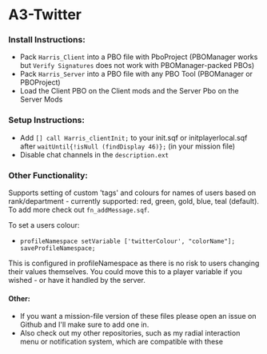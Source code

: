 #  A3-Twitter

### Install Instructions:
- Pack `Harris_Client` into a PBO file with PboProject (PBOManager works but `Verify Signatures` does not work with PBOManager-packed PBOs)
- Pack `Harris_Server` into a PBO file with any PBO Tool (PBOManager or PBOProject)
- Load the Client PBO on the Client mods and the Server Pbo on the Server Mods

### Setup Instructions:
- Add `[] call Harris_clientInit;` to your init.sqf or initplayerlocal.sqf after `waitUntil{!isNull (findDisplay 46)};` (in your mission file)
- Disable chat channels in the `description.ext`

### Other Functionality:

Supports setting of custom 'tags' and colours for names of users based on rank/department - currently supported: red, green, gold, blue, teal (default). To add more check out `fn_addMessage.sqf`. 

To set a users colour:
- `profileNamespace setVariable ['twitterColour', "colorName"]; saveProfileNamespace;`

This is configured in profileNamespace as there is no risk to users changing their values themselves. You could move this to a player variable if you wished - or have it handled by the server.

#### Other:

- If you want a mission-file version of these files please open an issue on Github and I'll make sure to add one in.
- Also check out my other repositories, such as my radial interaction menu or notification system, which are compatible with these